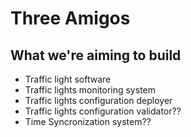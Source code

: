 # Three Amigos

## What we're aiming to build

* Traffic light software
* Traffic lights monitoring system
* Traffic lights configuration deployer
* Traffic lights configuration validator??
* Time Syncronization system??
